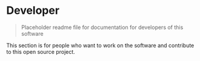 # Developer

> Placeholder readme file for documentation for developers of this software

This section is for people who want to work on the software and contribute to this open source project.